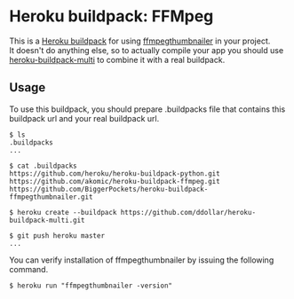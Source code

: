 Heroku buildpack: FFMpeg
=======================

This is a [Heroku buildpack](http://devcenter.heroku.com/articles/buildpacks) for using [ffmpegthumbnailer](https://code.google.com/p/ffmpegthumbnailer) in your project.  
It doesn't do anything else, so to actually compile your app you should use [heroku-buildpack-multi](https://github.com/ddollar/heroku-buildpack-multi) to combine it with a real buildpack.

Usage
-----
To use this buildpack, you should prepare .buildpacks file that contains this buildpack url and your real buildpack url.  

    $ ls
    .buildpacks
    ...
    
    $ cat .buildpacks
    https://github.com/heroku/heroku-buildpack-python.git
    https://github.com/akomic/heroku-buildpack-ffmpeg.git
    https://github.com/BiggerPockets/heroku-buildpack-ffmpegthumbnailer.git

    $ heroku create --buildpack https://github.com/ddollar/heroku-buildpack-multi.git

    $ git push heroku master
    ...

You can verify installation of ffmpegthumbnailer by issuing the following command.

    $ heroku run "ffmpegthumbnailer -version"
